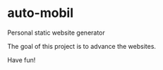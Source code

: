# auto-mobil
Personal static website generator

The goal of this project is to advance the websites.

Have fun!
